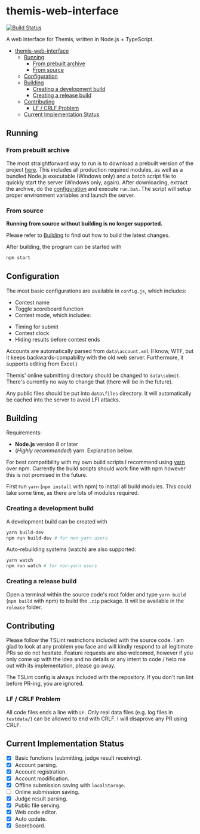 # themis-web-interface

[![Build Status](https://travis-ci.org/natsukagami/themis-web-interface.svg?branch=typescript)](https://travis-ci.org/natsukagami/themis-web-interface)

A web interface for Themis, written in Node.js + TypeScript.

- [themis-web-interface](#themis-web-interface)
	- [Running](#running)
		- [From prebuilt archive](#from-prebuilt-archive)
		- [From source](#from-source)
	- [Configuration](#configuration)
	- [Building](#building)
		- [Creating a development build](#creating-a-development-build)
		- [Creating a release build](#creating-a-release-build)
	- [Contributing](#contributing)
		- [LF / CRLF Problem](#lf--crlf-problem)
	- [Current Implementation Status](#current-implementation-status)

## Running

### From prebuilt archive

The most straightforward way to run is to download a prebuilt version of the project [here](https://github.com/natsukagami/themis-web-interface/releases). This includes all production required modules, as well as a bundled Node.js executable (Windows only) and a batch script file to quickly start the server (Windows only, again).
After downloading, extract the archive, do the [configuration](#configuration) and execute `run.bat`. The script will setup proper environment variables and launch the server.

### From source

**Running from source without building is no longer supported.**

Please refer to [Building](#building) to find out how to build the latest changes.

After building, the program can be started with

```bash
npm start
```

## Configuration

The most basic configurations are available in `config.js`, which includes:

- Contest name
- Toggle scoreboard function
- Contest mode, which includes:

* Timing for submit
* Contest clock
* Hiding results before contest ends

Accounts are automatically parsed from `data\account.xml` (I know, WTF, but it keeps backwards-compability with the old web server. Furthermore, it supports editing from Excel.)

Themis' online submitting directory should be changed to `data\submit`. There's currently no way to change that (there will be in the future).

Any public files should be put into `data\files` directory. It will automatically be cached into the server to avoid LFI attacks.

## Building

Requirements:

- **Node.js** version 8 or later
- (_Highly recommended_) yarn. Explanation below.

For best compatibility with my own build scripts I recommend using [yarn](https://yarnpkg.com) over npm. Currently the build scripts should work fine with npm however this is not promised in the future.

First run `yarn` (`npm install` with npm) to install all build modules. This could take some time, as there are lots of modules required.

### Creating a development build

A development build can be created with

```bash
yarn build-dev
npm run build-dev # for non-yarn users
```

Auto-rebuilding systems (watch) are also supported:

```bash
yarn watch
npm run watch # for non-yarn users
```

### Creating a release build

Open a terminal within the source code's root folder and type `yarn build` (`npm build` with npm) to build the `.zip` package. It will be available in the `release` folder.

## Contributing

Please follow the TSLint restrictions included with the source code. I am glad to look at any problem you face and will kindly respond to all legitimate PRs so do not hesitate. Feature requests are also welcomed, however if you only come up with the idea and no details or any intent to code / help me out with its implementation, please go away.

The TSLint config is always included with the repository. If you don't run lint before PR-ing, you are ignored.

### LF / CRLF Problem

All code files ends a line with `LF`. Only real data files (e.g. log files in `testdata/`) can be allowed to end with CRLF. I will disaprove any PR using CRLF.

## Current Implementation Status

- [x] Basic functions (submitting, judge result receiving).
- [x] Account parsing.
- [x] Account registration.
- [x] Account modification.
- [x] Offline submission saving with `localStorage`.
- [ ] Online submission saving.
- [x] Judge result parsing.
- [x] Public file serving.
- [x] Web code editor.
- [x] Auto update.
- [x] Scoreboard.
